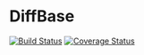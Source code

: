 # DiffBase

[![Build Status](https://travis-ci.org/JuliaDiff/DiffBase.jl.svg?branch=master)](https://travis-ci.org/JuliaDiff/DiffBase.jl)
[![Coverage Status](https://coveralls.io/repos/github/JuliaDiff/DiffBase.jl/badge.svg?branch=master)](https://coveralls.io/github/JuliaDiff/DiffBase.jl?branch=master)
